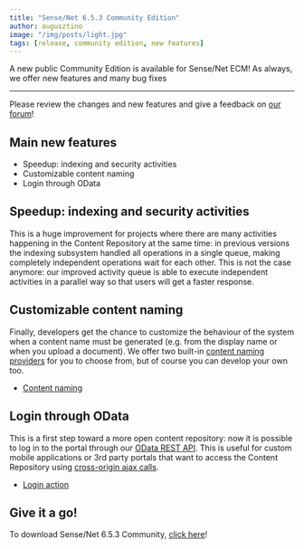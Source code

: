 ```yaml
---
title: "Sense/Net 6.5.3 Community Edition"
author: augusztino
image: "/img/posts/light.jpg"
tags: [release, community edition, new features]
---
```


A new public Community Edition is available for Sense/Net ECM! As always, we offer new features and many bug fixes

---

Please review the changes and new features and give a feedback on [our forum](http://forum.sensenet.com/>)!

## Main new features

-   Speedup: indexing and security activities
-   Customizable content naming
-   Login through OData

## Speedup: indexing and security activities

This is a huge improvement for projects where there are many activities happening in the Content Repository at the same time: in previous versions the indexing subsystem handled all operations in a single queue, making completely independent operations wait for each other. This is not the case anymore: our improved activity queue is able to execute independent activities in a parallel way so that users will get a faster response.

## Customizable content naming

Finally, developers get the chance to customize the behaviour of the system when a content name must be generated (e.g. from the display name or when you upload a document). We offer two built-in [content naming providers](http://wiki.sensenet.com/ContentNamingProvider>) for you to choose from, but of course you can develop your own too.

-   [Content naming](http://wiki.sensenet.com/Content_naming>)

## Login through OData

This is a first step toward a more open content repository: now it is possible to log in to the portal through our [OData REST API](http://wiki.sensenet.com/OData_REST_API>). This is useful for custom mobile applications or 3rd party portals that want to access the Content Repository using [cross-origin ajax calls](http://wiki.sensenet.com/Cross-origin_resource_sharing>).

-   [Login action](http://wiki.sensenet.com/Built-in_OData_actions_and_functions#Login_action_-_from_version_6.5.3>)

## Give it a go!

To download Sense/Net 6.5.3 Community, [click here](http://sensenet.codeplex.com/releases/view/620127)!

 

